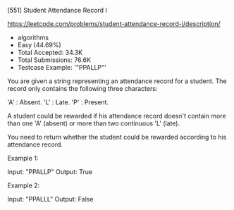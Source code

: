 [551] Student Attendance Record I  

https://leetcode.com/problems/student-attendance-record-i/description/

* algorithms
* Easy (44.69%)
* Total Accepted:    34.3K
* Total Submissions: 76.6K
* Testcase Example:  '"PPALLP"'

You are given a string representing an attendance record for a student. The record only contains the following three characters:



'A' : Absent. 
'L' : Late.
 'P' : Present. 




A student could be rewarded if his attendance record doesn't contain more than one 'A' (absent) or more than two continuous 'L' (late).    

You need to return whether the student could be rewarded according to his attendance record.

Example 1:

Input: "PPALLP"
Output: True



Example 2:

Input: "PPALLL"
Output: False





